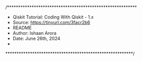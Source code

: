 /**********************************************************
* Qiskit Tutorial: Coding With Qiskit - 1.x
* Source: https://tinyurl.com/3facr2b6
* README
* Author: Ishaan Arora
* Date: June 26th, 2024
*
*********************************************************/

